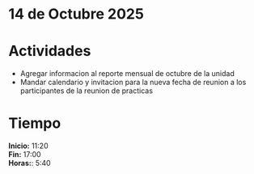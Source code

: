 # 14 de Octubre 2025

# Actividades

- Agregar informacion al reporte mensual de octubre de la unidad
- Mandar calendario y invitacion para la nueva fecha de reunion a los participantes de la reunion de practicas

# Tiempo

**Inicio:** 11:20  
**Fin:** 17:00  
**Horas:**: 5:40  
